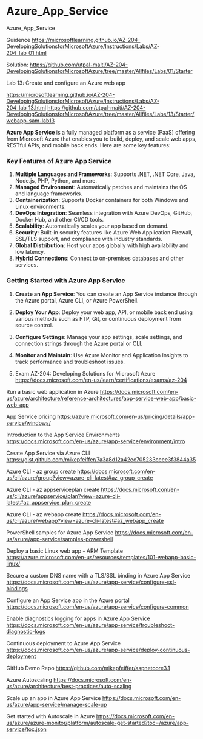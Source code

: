 # Azure_App_Service
Azure_App_Service

Guidence 
https://microsoftlearning.github.io/AZ-204-DevelopingSolutionsforMicrosoftAzure/Instructions/Labs/AZ-204_lab_01.html

Solution:
https://github.com/utpal-maiti/AZ-204-DevelopingSolutionsforMicrosoftAzure/tree/master/Allfiles/Labs/01/Starter

Lab 13: Create and configure an Azure web app

https://microsoftlearning.github.io/AZ-204-DevelopingSolutionsforMicrosoftAzure/Instructions/Labs/AZ-204_lab_13.html
https://github.com/utpal-maiti/AZ-204-DevelopingSolutionsforMicrosoftAzure/tree/master/Allfiles/Labs/13/Starter/webapp-sam-lab13


**Azure App Service** is a fully managed platform as a service (PaaS) offering from Microsoft Azure that enables you to 
build, deploy, and scale web apps, RESTful APIs, and mobile back ends. Here are some key features:

### Key Features of Azure App Service

1. **Multiple Languages and Frameworks**: Supports .NET, .NET Core, Java, Node.js, PHP, Python, and more.
2. **Managed Environment**: Automatically patches and maintains the OS and language frameworks.
3. **Containerization**: Supports Docker containers for both Windows and Linux environments.
4. **DevOps Integration**: Seamless integration with Azure DevOps, GitHub, Docker Hub, and other CI/CD tools.
5. **Scalability**: Automatically scales your app based on demand.
6. **Security**: Built-in security features like Azure Web Application Firewall, SSL/TLS support, and compliance with industry standards.
7. **Global Distribution**: Host your apps globally with high availability and low latency.
8. **Hybrid Connections**: Connect to on-premises databases and other services.

### Getting Started with Azure App Service

1. **Create an App Service**: You can create an App Service instance through the Azure portal, Azure CLI, or Azure PowerShell.
2. **Deploy Your App**: Deploy your web app, API, or mobile back end using various methods such as FTP, Git, or continuous deployment from source control.
3. **Configure Settings**: Manage your app settings, scale settings, and connection strings through the Azure portal or CLI.
4. **Monitor and Maintain**: Use Azure Monitor and Application Insights to track performance and troubleshoot issues.


1. Exam AZ-204: Developing Solutions for Microsoft Azure
https://docs.microsoft.com/en-us/learn/certifications/exams/az-204

Run a basic web application in Azure
https://docs.microsoft.com/en-us/azure/architecture/reference-architectures/app-service-web-app/basic-web-app

App Service pricing
https://azure.microsoft.com/en-us/pricing/details/app-service/windows/

Introduction to the App Service Environments
https://docs.microsoft.com/en-us/azure/app-service/environment/intro

Create App Service via Azure CLI
https://gist.github.com/mikepfeiffer/7a3a8d12a42ec705233ceee3f3844a35

Azure CLI - az group create
https://docs.microsoft.com/en-us/cli/azure/group?view=azure-cli-latest#az_group_create

Azure CLI - az appserviceplan create
https://docs.microsoft.com/en-us/cli/azure/appservice/plan?view=azure-cli-latest#az_appservice_plan_create

Azure CLI - az webapp create
https://docs.microsoft.com/en-us/cli/azure/webapp?view=azure-cli-latest#az_webapp_create

PowerShell samples for Azure App Service
https://docs.microsoft.com/en-us/azure/app-service/samples-powershell

Deploy a basic Linux web app - ARM Template
https://azure.microsoft.com/en-us/resources/templates/101-webapp-basic-linux/

Secure a custom DNS name with a TLS/SSL binding in Azure App Service
https://docs.microsoft.com/en-us/azure/app-service/configure-ssl-bindings

Configure an App Service app in the Azure portal
https://docs.microsoft.com/en-us/azure/app-service/configure-common

Enable diagnostics logging for apps in Azure App Service
https://docs.microsoft.com/en-us/azure/app-service/troubleshoot-diagnostic-logs

Continuous deployment to Azure App Service
https://docs.microsoft.com/en-us/azure/app-service/deploy-continuous-deployment

GitHub Demo Repo
https://github.com/mikepfeiffer/aspnetcore3.1

Azure Autoscaling
https://docs.microsoft.com/en-us/azure/architecture/best-practices/auto-scaling

Scale up an app in Azure App Service
https://docs.microsoft.com/en-us/azure/app-service/manage-scale-up

Get started with Autoscale in Azure
https://docs.microsoft.com/en-us/azure/azure-monitor/platform/autoscale-get-started?toc=/azure/app-service/toc.json






